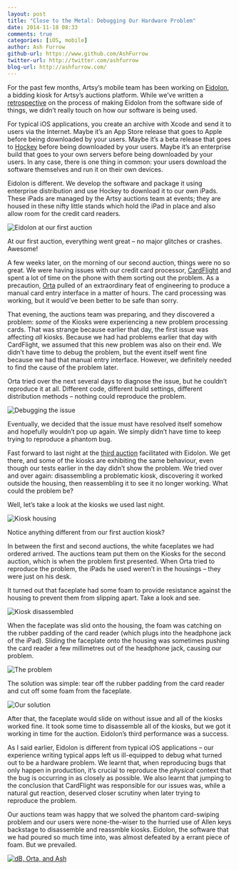 ```yaml
---
layout: post
title: "Close to the Metal: Debugging Our Hardware Problem"
date: 2014-11-18 08:33
comments: true
categories: [iOS, mobile]
author: Ash Furrow
github-url: https://www.github.com/AshFurrow
twitter-url: http://twitter.com/ashfurrow
blog-url: http://ashfurrow.com/
---
```


For the past few months, Artsy’s mobile team has been working on [Eidolon](https://github.com/artsy/eidolon), a bidding kiosk for Artsy’s auctions platform. While we’ve written a [retrospective](http://artsy.github.io/blog/2014/11/13/eidolon-retrospective/) on the process of making Eidolon from the software side of things, we didn’t really touch on how our software is being used. 

<!-- more -->

For typical iOS applications, you create an archive with Xcode and send it to users via the Internet. Maybe it’s an App Store release that goes to Apple before being downloaded by your users. Maybe it’s a beta release that goes to [Hockey](http://hockeyapp.net/) before being downloaded by your users. Maybe it’s an enterprise build that goes to your own servers before being downloaded by your users. In any case, there is one thing in common: your users download the software themselves and run it on their own devices. 

Eidolon is different. We develop the software and package it using enterprise distribution and use Hockey to download it to our own iPads. These iPads are managed by the Artsy auctions team at events; they are housed in these nifty little stands which hold the iPad in place and also allow room for the credit card readers. 

![Eidolon at our first auction](/images/2014-11-18-debugging-our-hardware-problem/first_auction.jpg)

At our first auction, everything went great – no major glitches or crashes. Awesome!

A few weeks later, on the morning of our second auction, things were no so great. We were having issues with our credit card processor, [CardFlight](https://getcardflight.com) and spent a lot of time on the phone with them sorting out the problem. As a precaution, [Orta](http://twitter.com/orta) pulled of an extraordinary feat of engineering to produce a manual card entry interface in a matter of hours. The card processing was working, but it would’ve been better to be safe than sorry. 

That evening, the auctions team was preparing, and they discovered a problem: *some* of the Kiosks were experiencing a new problem processing cards. That was strange because earlier that day, the first issue was affecting *all* kiosks. Because we had had problems earlier that day with CardFlight, we assumed that this new problem was also on their end. We didn’t have time to debug the problem, but the event itself went fine because we had that manual entry interface. However, we definitely needed to find the cause of the problem later.

Orta tried over the next several days to diagnose the issue, but he couldn’t reproduce it at all. Different code, different build settings, different distribution methods – nothing could reproduce the problem. 

![Debugging the issue](/images/2014-11-18-debugging-our-hardware-problem/desk.jpg)

Eventually, we decided that the issue must have resolved itself somehow and hopefully wouldn’t pop up again. We simply didn’t have time to keep trying to reproduce a phantom bug. 

Fast forward to last night at the [third auction](https://artsy.net/feature/ici-benefit-auction-2014) facilitated with Eidolon. We get there, and some of the kiosks are exhibiting the same behaviour, even though our tests earlier in the day didn’t show the problem. We tried over and over again: disassembling a problematic kiosk, discovering it worked outside the housing, then reassembling it to see it no longer working. What could the problem be?

Well, let’s take a look at the kiosks we used last night. 

![Kiosk housing](/images/2014-11-18-debugging-our-hardware-problem/housing.jpg)

Notice anything different from our first auction kiosk? 

In between the first and second auctions, the white faceplates we had ordered arrived. The auctions team put them on the Kiosks for the second auction, which is when the problem first presented. When Orta tried to reproduce the problem, the iPads he used weren’t in the housings – they were just on his desk. 

It turned out that faceplate had some foam to provide resistance against the housing to prevent them from slipping apart. Take a look and see. 

![Kiosk disassembled](/images/2014-11-18-debugging-our-hardware-problem/disassembled.jpg)

When the faceplate was slid onto the housing, the foam was catching on the rubber padding of the card reader (which plugs into the headphone jack of the iPad). Sliding the faceplate onto the housing was sometimes pushing the card reader a few millimetres out of the headphone jack, causing our problem. 

![The problem](/images/2014-11-18-debugging-our-hardware-problem/catching.jpg)

The solution was simple: tear off the rubber padding from the card reader and cut off some foam from the faceplate.

![Our solution](/images/2014-11-18-debugging-our-hardware-problem/solution.jpg)

After that, the faceplate would slide on without issue and all of the kiosks worked fine. It took some time to disassemble all of the kiosks, but we got it working in time for the auction. Eidolon’s third performance was a success. 

As I said earlier, Eidolon is different from typical iOS applications – our experience writing typical apps left us ill-equipped to debug what turned out to be a hardware problem. We learnt that, when reproducing bugs that only happen in production, it’s crucial to reproduce the *physical* context that the bug is occurring in as closely as possible. We also learnt that jumping to the conclusion that CardFlight was responsible for our issues was, while a natural gut reaction, deserved closer scrutiny when later trying to reproduce the problem. 

Our auctions team was happy that we solved the phantom card-swiping problem and our users were none-the-wiser to the hurried use of Allen keys backstage to disassemble and reassmble kiosks. Eidolon, the software that we had poured so much time into, was almost defeated by a errant piece of foam. But we prevailed.

[![dB, Orta, and Ash](/images/2014-11-18-debugging-our-hardware-problem/success.gif)](http://www.thebos.co/p/XUJNAY)
